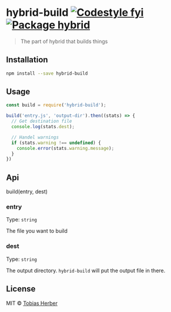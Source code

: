 # hybrid-build [![Codestyle fyi](https://img.shields.io/badge/code%20style-fyi-E91E63.svg)](https://github.com/tobihrbr/fyi) [![Package hybrid](https://img.shields.io/badge/package-hybrid-69F0AE.svg)](https://github.com/tobihrbr/hybrid)

> The part of hybrid that builds things

## Installation

```bash
npm install --save hybrid-build
```

## Usage

```js
const build = require('hybrid-build');

build('entry.js', 'output-dir').then((stats) => {
  // Get destination file
  console.log(stats.dest);

  // Handel warnings
  if (stats.warning !== undefined) {
    console.error(stats.warning.message);
  }
})
```

## Api

build(entry, dest)

### entry

Type: `string`

The file you want to build

### dest

Type: `string`

The output directory. `hybrid-build` will put the output file in there.

## License

MIT © [Tobias Herber](https://tobihrbr.com)
